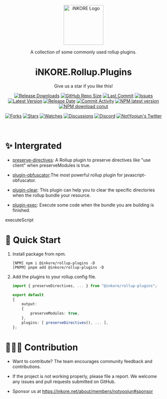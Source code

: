 <p align="center">
  <a target="_blank" rel="noopener noreferrer">
    <img width="128" src="https://raw.githubusercontent.com/iNKORE-Public/.github/main/assets/Inkore_Badge.png?raw=true)" alt="iNKORE Logo">
  </a>
</p>

<p align="center">A collection of some commonly used rollup plugins.</p>

<h1 align="center">
  iNKORE.Rollup.Plugins
</h1>

<p align="center">Give us a star if you like this!</p>

<p align="center">
  <a href="https://github.com/iNKORE-Public/Rollup.Plugins/releases"><img src="https://img.shields.io/github/downloads/iNKORE-Public/Rollup.Plugins/total?color=%239F7AEA" alt="Release Downloads"></a>
  <a href="#"><img src="https://img.shields.io/github/repo-size/iNKORE-Public/Rollup.Plugins?color=6882C4" alt="GitHub Repo Size"></a>
  <a href="#"><img src="https://img.shields.io/github/last-commit/iNKORE-Public/Rollup.Plugins?color=%23638e66" alt="Last Commit"></a>
  <a href="#"><img src="https://img.shields.io/github/issues/iNKORE-Public/Rollup.Plugins?color=f76642" alt="Issues"></a>
  <a href="#"><img src="https://img.shields.io/github/v/release/iNKORE-Public/Rollup.Plugins?color=%4CF4A8B4" alt="Latest Version"></a>
  <a href="#"><img src="https://img.shields.io/github/release-date/iNKORE-Public/Rollup.Plugins?color=%23b0a3e8" alt="Release Date"></a>
  <a href="https://github.com/iNKORE-Public/Rollup.Plugins/commits/"><img src="https://img.shields.io/github/commit-activity/m/iNKORE-Public/Rollup.Plugins" alt="Commit Activity"></a>
  <a href="https://www.nuget.org/packages/iNKORE.Rollup.Plugins"><img src="https://img.shields.io/npm/v/@inkore/rollup-plugins?color=blue&logo=npm" alt="NPM latest version"></a>
  <a href="https://www.nuget.org/packages/iNKORE.Rollup.Plugins"><img src="https://img.shields.io/npm/d18m/@inkore/rollup-plugins?color=blue&logo=npm" alt="NPM download conut"></a>
</p>

<p align="center">
  <a href="https://github.com/iNKORE-Public/Rollup.Plugins/network/members"><img src="https://img.shields.io/github/forks/iNKORE-Public/Rollup.Plugins?style=social" alt="Forks"></a>
  <a href="https://github.com/iNKORE-Public/Rollup.Plugins/stargazers"><img src="https://img.shields.io/github/stars/iNKORE-Public/Rollup.Plugins?style=social" alt="Stars"></a>
  <a href="https://github.com/iNKORE-Public/Rollup.Plugins/watchers"><img src="https://img.shields.io/github/watchers/iNKORE-Public/Rollup.Plugins?style=social" alt="Watches"></a>
  <a href="https://github.com/iNKORE-Public/Rollup.Plugins/discussions"><img src="https://img.shields.io/github/discussions/iNKORE-Public/Rollup.Plugins?style=social" alt="Discussions"></a>
  <a href="https://discord.gg/m6NPNVk4bs"><img src="https://img.shields.io/discord/1092738458805608561?style=social&label=Discord&logo=discord" alt="Discord"></a>
  <a href="https://twitter.com/NotYoojun"><img src="https://img.shields.io/twitter/follow/NotYoojun?style=social&logo=twitter" alt="NotYoojun's Twitter"></a>
</p>

<br>

# ✨ Intergrated

-   [preserve-directives](https://github.com/Ephem/rollup-plugin-preserve-directives): A Rollup plugin to preserve directives like "use client" when preserveModules is true.

-   [plugin-obfuscator](https://github.com/getkey/rollup-plugin-obfuscator):The most powerful rollup plugin for javascript-obfuscator.

-   [plugin-clear](https://github.com/getkey/rollup-plugin-obfuscator): This plugin can help you to clear the specific directories when the rollup bundle your resource.

-   [plugin-exec](https://github.com/kshutkin/rollup-extras/blob/main/plugin-exec): Execute some code when the bundle you are building is finished.

executeScript

# 🤔 Quick Start

1. Install package from npm.

    ```
    [NPM] npm i @inkore/rollup-plugins -D
    [PNPM] pnpm add @inkore/rollup-plugins -D
    ```

2. Add the plugins to your rollup.config file.

    ```typescript
    import { preserveDirectives, ... } from "@inkore/rollup-plugins";

    export default
    {
        output:
        {
            preserveModules: true,
        },
        plugins: [ preserveDirectives(), ... ],
    };
    ```

# 🙋🏻‍♂️ Contribution

-   Want to contribute? The team encourages community feedback and contributions.

-   If the project is not working properly, please file a report. We welcome any issues and pull requests submitted on GitHub.

-   Sponsor us at https://inkore.net/about/members/notyoojun#sponsor
